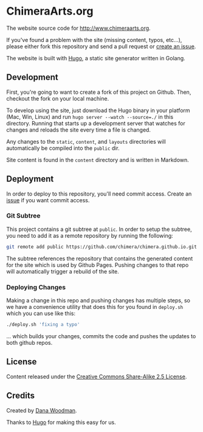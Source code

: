 # ChimeraArts.org

The website source code for <http://www.chimeraarts.org>.

If you've found a problem with the site (missing content, typos, etc...), please either fork this repository and send a pull request or [create an issue](/chimera/chimeraarts.org/issues).

The website is built with [Hugo](http://hugo.spf13.com), a static site generator written in Golang.


## Development

First, you're going to want to create a fork of this project on Github. Then, checkout the fork on your local machine. 

To develop using the site, just download the Hugo binary in your platform (Mac, Win, Linux) and run `hugo server --watch --source=./` in this directory. Running that starts up a development server that watches for changes and reloads the site every time a file is changed.

Any changes to the `static`, `content`, and `layouts` directories will automatically be compiled into the `public` dir. 

Site content is found in the `content` directory and is written in Markdown.


## Deployment

In order to deploy to this repository, you'll need commit access. Create an [issue](https://github.com/chimera/chimeraarts.org/issues/) if you want commit access.


### Git Subtree

This project contains a git subtree at `public`. In order to setup the subtree, you need to add it as a remote repository by running the following:

```bash
git remote add public https://github.com/chimera/chimera.github.io.git
```

The subtree references the repository that contains the generated content for the site which is used by Github Pages. Pushing changes to that repo will automatically trigger a rebuild of the site.


### Deploying Changes

Making a change in this repo and pushing changes has multiple steps, so we have a convenience utility that does this for you found in `deploy.sh` which you can use like this:

```bash
./deploy.sh 'fixing a typo'
```

... which builds your changes, commits the code and pushes the updates to both github repos. 


## License

Content released under the [Creative Commons Share-Alike 2.5 License](http://creativecommons.org/licenses/by-sa/2.5/).


## Credits

Created by [Dana Woodman](http://danawoodman.com).

Thanks to [Hugo](http://hugo.spf13.com) for making this easy for us.
